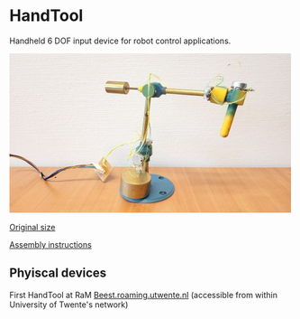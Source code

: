 # HandTool
Handheld 6 DOF input device for robot control applications.

![HandTool main view](pics/HandTool_500px.jpg)

[Original size](pics/HandTool_Main.jpg?raw=true)

[Assembly instructions](CAD/v1_2024)

## Phyiscal devices

First HandTool at RaM [Beest.roaming.utwente.nl](http://beest.roaming.utwente.nl/) (accessible from within University of Twente's network)
